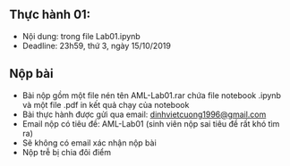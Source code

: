 ## Thực hành 01:
- Nội dung: trong file Lab01.ipynb
- Deadline: 23h59, thứ 3, ngày 15/10/2019

## Nộp bài
- Bài nộp gồm một file nén tên AML-Lab01.rar chứa file notebook .ipynb và một file .pdf in kết quả chạy của notebook
- Bài thực hành được gửi qua email: dinhvietcuong1996@gmail.com
- Email nộp có tiêu đề: AML-Lab01 (sinh viên nộp sai tiêu đề rất khó tìm ra)
- Sẽ không có email xác nhận nộp bài
- Nộp trễ bị chia đôi điểm
